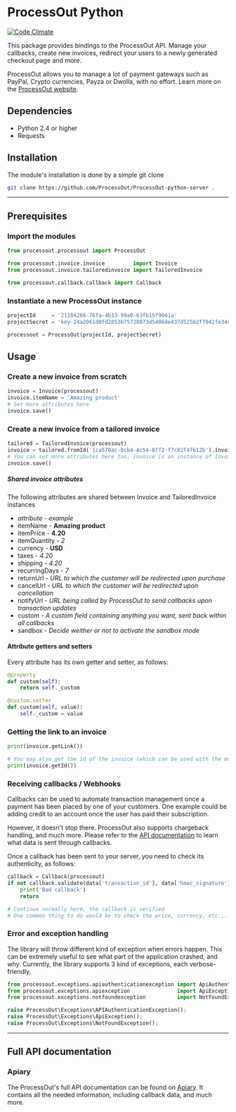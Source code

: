 ProcessOut Python
=================

[![Code Climate](https://codeclimate.com/github/ProcessOut/processout-python/badges/gpa.svg)](https://codeclimate.com/github/ProcessOut/processout-python)

This package provides bindings to the ProcessOut API. Manage your callbacks,
create new invoices, redirect your users to a newly generated checkout
page and more.

ProcessOut allows you to manage a lot of payment gateways such as PayPal,
Crypto currencies, Payza or Dwolla, with no effort.
Learn more on the [ProcessOut website](https://www.processout.com).

Dependencies
------------

* Python 2.4 or higher
* Requests

Installation
------------

The module's installation is done by a simple git clone

``` sh
git clone https://github.com/ProcessOut/ProcessOut-python-server .
```

-------------------------

Prerequisites
-------------

### Import the modules

``` python
from processout.processout import ProcessOut

from processout.invoice.invoice         import Invoice
from processout.invoice.tailoredinvoice import TailoredInvoice

from processout.callback.callback import Callback
```

### Instantiate a new ProcessOut instance

``` python
projectId     = '21184268-76fa-4b33-99a0-63fb15f9041a'
projectSecret = 'key-24a2061d0fd2853b75728073d5406de437d525b2ff941fe34ca061cb2180d0f8'

processout = ProcessOut(projectId, projectSecret)
```

Usage
-----

### Create a new invoice from scratch

``` python
invoice = Invoice(processout)
invoice.itemName = 'Amazing product'
# Set more attributes here
invoice.save()
```


### Create a new invoice from a tailored invoice

``` python
tailored = TailoredInvoice(processout)
invoice = tailored.fromId('1ca570ac-0cb4-4c54-8ff2-f7c82f4fb12b').invoice()
# You can set more attributes here too, invoice is an instance of Invoice
invoice.save()
```

##### Shared invoice attributes

The following attributes are shared between Invoice and TailoredInvoice instances

- *attribute*   - *example*
- itemName      - **Amazing product**
- itemPrice     - **4.20**
- itemQuantity  - *2*
- currency      - **USD**
- taxes         - *4.20*
- shipping      - *4.20*
- recurringDays - *7*
- returnUrl     - *URL to which the customer will be redirected upon purchase*
- cancelUrl     - *URL to which the customer will be redirected upon cancellation*
- notifyUrl     - *URL being called by ProcessOut to send callbacks upon transaction updates*
- custom        - *A custom field containing anything you want, sent back within all callbacks*
- sandbox       - *Decide weither or not to activate the sandbox mode*

#### Attribute getters and setters

Every attribute has its own getter and setter, as follows:

``` python
@property
def custom(self):
    return self._custom

@custom.setter
def custom(self, value):
    self._custom = value
```

### Getting the link to an invoice

``` python
print(invoice.getLink())

# You may also get the id of the invoice (which can be used with the modal)
print(invoice.getId())
```

### Receiving callbacks / Webhooks

Callbacks can be used to automate transaction management once a payment has
been placed by one of your customers. One example could be adding credit to
an account once the user has paid their subscription.

However, it doesn't stop there. ProcessOut also supports chargeback handling,
and much more. Please refer to the
[API documentation](http://docs.processout.apiary.io/#) to learn what data is
sent through callbacks.

Once a callback has been sent to your server, you need to check its authenticity,
as follows:

``` python
callback = Callback(processout)
if not callback.validate(data['transaction_id'], data['hmac_signature']):
	print('Bad callback')
    return

# Continue normally here, the callback is verified
# One common thing to do would be to check the price, currency, etc...
```

### Error and exception handling

The library will throw different kind of exception when errors happen.
This can be extremely useful to see what part of the application crashed,
and why.
Currently, the library supports 3 kind of exceptions, each verbose-friendly.

``` python
from processout.exceptions.apiauthenticationexception import ApiAuthenticationException
from processout.exceptions.apiexception               import ApiException
from processout.exceptions.notfoundexception          import NotFoundException

raise ProcessOut\Exceptions\APIAuthenticationException();
raise ProcessOut\Exceptions\ApiException();
raise ProcessOut\Exceptions\NotFoundException();
```

-------------------------

Full API documentation
----------------------

### Apiary

The ProcessOut's full API documentation can be found on
[Apiary](http://docs.processout.apiary.io). It contains all the needed
information, including callback data, and much more.
